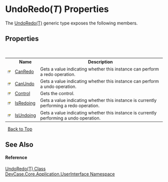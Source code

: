 # UndoRedo(*T*) Properties
 

The <a href="T_DevCase_Core_Application_UserInterface_UndoRedo_1">UndoRedo(T)</a> generic type exposes the following members.


## Properties
&nbsp;<table><tr><th></th><th>Name</th><th>Description</th></tr><tr><td>![Public property](media/pubproperty.gif "Public property")</td><td><a href="P_DevCase_Core_Application_UserInterface_UndoRedo_1_CanRedo">CanRedo</a></td><td>
Gets a value indicating whether this instance can perform a redo operation.</td></tr><tr><td>![Public property](media/pubproperty.gif "Public property")</td><td><a href="P_DevCase_Core_Application_UserInterface_UndoRedo_1_CanUndo">CanUndo</a></td><td>
Gets a value indicating whether this instance can perform a undo operation.</td></tr><tr><td>![Public property](media/pubproperty.gif "Public property")</td><td><a href="P_DevCase_Core_Application_UserInterface_UndoRedo_1_Control">Control</a></td><td>
Gets the control.</td></tr><tr><td>![Public property](media/pubproperty.gif "Public property")</td><td><a href="P_DevCase_Core_Application_UserInterface_UndoRedo_1_IsRedoing">IsRedoing</a></td><td>
Gets a value indicating whether this instance is currently performing a redo operation.</td></tr><tr><td>![Public property](media/pubproperty.gif "Public property")</td><td><a href="P_DevCase_Core_Application_UserInterface_UndoRedo_1_IsUndoing">IsUndoing</a></td><td>
Gets a value indicating whether this instance is currently performing a undo operation.</td></tr></table>&nbsp;
<a href="#undoredo(*t*)-properties">Back to Top</a>

## See Also


#### Reference
<a href="T_DevCase_Core_Application_UserInterface_UndoRedo_1">UndoRedo(T) Class</a><br /><a href="N_DevCase_Core_Application_UserInterface">DevCase.Core.Application.UserInterface Namespace</a><br />